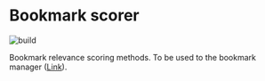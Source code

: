 # Bookmark scorer

![build](https://github.com/tkngch/bookmark-scorer/workflows/build/badge.svg)

Bookmark relevance scoring methods. To be used to the bookmark manager ([Link](https://github.com/tkngch/bookmark-manager)).
